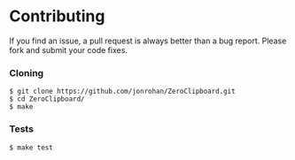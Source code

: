 Contributing
==============

If you find an issue, a pull request is always better than a bug report. Please fork and submit your code fixes.

### Cloning

    $ git clone https://github.com/jonrohan/ZeroClipboard.git
    $ cd ZeroClipboard/
    $ make

### Tests

    $ make test
